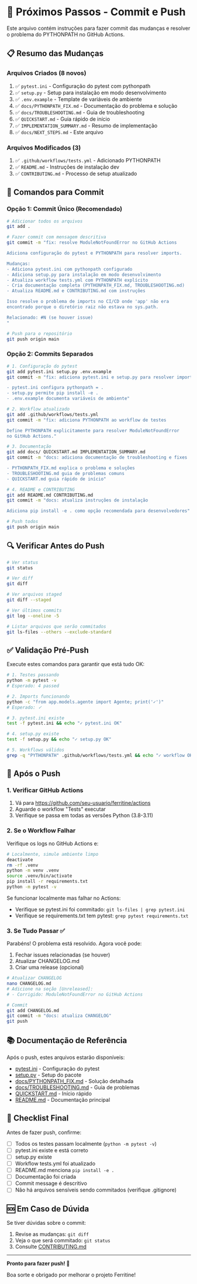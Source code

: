 # 🚀 Próximos Passos - Commit e Push

Este arquivo contém instruções para fazer commit das mudanças e resolver o problema do PYTHONPATH no GitHub Actions.

## 📋 Resumo das Mudanças

### Arquivos Criados (8 novos)
1. ✅ `pytest.ini` - Configuração do pytest com pythonpath
2. ✅ `setup.py` - Setup para instalação em modo desenvolvimento
3. ✅ `.env.example` - Template de variáveis de ambiente
4. ✅ `docs/PYTHONPATH_FIX.md` - Documentação do problema e solução
5. ✅ `docs/TROUBLESHOOTING.md` - Guia de troubleshooting
6. ✅ `QUICKSTART.md` - Guia rápido de início
7. ✅ `IMPLEMENTATION_SUMMARY.md` - Resumo de implementação
8. ✅ `docs/NEXT_STEPS.md` - Este arquivo

### Arquivos Modificados (3)
1. ✅ `.github/workflows/tests.yml` - Adicionado PYTHONPATH
2. ✅ `README.md` - Instruções de instalação dev
3. ✅ `CONTRIBUTING.md` - Processo de setup atualizado

## 📝 Comandos para Commit

### Opção 1: Commit Único (Recomendado)

```bash
# Adicionar todos os arquivos
git add .

# Fazer commit com mensagem descritiva
git commit -m "fix: resolve ModuleNotFoundError no GitHub Actions

Adiciona configuração do pytest e PYTHONPATH para resolver imports.

Mudanças:
- Adiciona pytest.ini com pythonpath configurado
- Adiciona setup.py para instalação em modo desenvolvimento
- Atualiza workflow tests.yml com PYTHONPATH explícito
- Cria documentação completa (PYTHONPATH_FIX.md, TROUBLESHOOTING.md)
- Atualiza README.md e CONTRIBUTING.md com instruções

Isso resolve o problema de imports no CI/CD onde 'app' não era
encontrado porque o diretório raiz não estava no sys.path.

Relacionado: #N (se houver issue)
"

# Push para o repositório
git push origin main
```

### Opção 2: Commits Separados

```bash
# 1. Configuração do pytest
git add pytest.ini setup.py .env.example
git commit -m "fix: adiciona pytest.ini e setup.py para resolver imports

- pytest.ini configura pythonpath = .
- setup.py permite pip install -e .
- .env.example documenta variáveis de ambiente"

# 2. Workflow atualizado
git add .github/workflows/tests.yml
git commit -m "fix: adiciona PYTHONPATH ao workflow de testes

Define PYTHONPATH explicitamente para resolver ModuleNotFoundError
no GitHub Actions."

# 3. Documentação
git add docs/ QUICKSTART.md IMPLEMENTATION_SUMMARY.md
git commit -m "docs: adiciona documentação de troubleshooting e fixes

- PYTHONPATH_FIX.md explica o problema e soluções
- TROUBLESHOOTING.md guia de problemas comuns
- QUICKSTART.md guia rápido de início"

# 4. README e CONTRIBUTING
git add README.md CONTRIBUTING.md
git commit -m "docs: atualiza instruções de instalação

Adiciona pip install -e . como opção recomendada para desenvolvedores"

# Push todos
git push origin main
```

## 🔍 Verificar Antes do Push

```bash
# Ver status
git status

# Ver diff
git diff

# Ver arquivos staged
git diff --staged

# Ver últimos commits
git log --oneline -5

# Listar arquivos que serão commitados
git ls-files --others --exclude-standard
```

## ✅ Validação Pré-Push

Execute estes comandos para garantir que está tudo OK:

```bash
# 1. Testes passando
python -m pytest -v
# Esperado: 4 passed

# 2. Imports funcionando
python -c "from app.models.agente import Agente; print('✓')"
# Esperado: ✓

# 3. pytest.ini existe
test -f pytest.ini && echo "✓ pytest.ini OK"

# 4. setup.py existe
test -f setup.py && echo "✓ setup.py OK"

# 5. Workflows válidos
grep -q "PYTHONPATH" .github/workflows/tests.yml && echo "✓ workflow OK"
```

## 🎯 Após o Push

### 1. Verificar GitHub Actions

1. Vá para https://github.com/seu-usuario/ferritine/actions
2. Aguarde o workflow "Tests" executar
3. Verifique se passa em todas as versões Python (3.8-3.11)

### 2. Se o Workflow Falhar

Verifique os logs no GitHub Actions e:

```bash
# Localmente, simule ambiente limpo
deactivate
rm -rf .venv
python -m venv .venv
source .venv/bin/activate
pip install -r requirements.txt
python -m pytest -v
```

Se funcionar localmente mas falhar no Actions:
- Verifique se pytest.ini foi commitado: `git ls-files | grep pytest.ini`
- Verifique se requirements.txt tem pytest: `grep pytest requirements.txt`

### 3. Se Tudo Passar ✅

Parabéns! O problema está resolvido. Agora você pode:

1. Fechar issues relacionadas (se houver)
2. Atualizar CHANGELOG.md
3. Criar uma release (opcional)

```bash
# Atualizar CHANGELOG
nano CHANGELOG.md
# Adicione na seção [Unreleased]:
# - Corrigido: ModuleNotFoundError no GitHub Actions

# Commit
git add CHANGELOG.md
git commit -m "docs: atualiza CHANGELOG"
git push
```

## 📚 Documentação de Referência

Após o push, estes arquivos estarão disponíveis:

- [pytest.ini](../pytest.ini) - Configuração do pytest
- [setup.py](../setup.py) - Setup do pacote
- [docs/PYTHONPATH_FIX.md](PYTHONPATH_FIX.md) - Solução detalhada
- [docs/TROUBLESHOOTING.md](TROUBLESHOOTING.md) - Guia de problemas
- [QUICKSTART.md](../QUICKSTART.md) - Início rápido
- [README.md](../README.md) - Documentação principal

## 🎉 Checklist Final

Antes de fazer push, confirme:

- [ ] Todos os testes passam localmente (`python -m pytest -v`)
- [ ] pytest.ini existe e está correto
- [ ] setup.py existe
- [ ] Workflow tests.yml foi atualizado
- [ ] README.md menciona `pip install -e .`
- [ ] Documentação foi criada
- [ ] Commit message é descritivo
- [ ] Não há arquivos sensíveis sendo commitados (verifique .gitignore)

## 🆘 Em Caso de Dúvida

Se tiver dúvidas sobre o commit:

1. Revise as mudanças: `git diff`
2. Veja o que será commitado: `git status`
3. Consulte [CONTRIBUTING.md](CONTRIBUTING.md)

---

**Pronto para fazer push! 🚀**

Boa sorte e obrigado por melhorar o projeto Ferritine!

